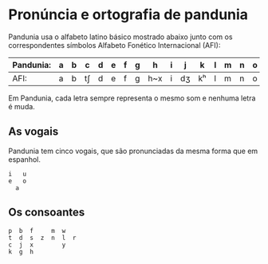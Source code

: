 # Pronúncia e ortografia de pandunia

Pandunia usa o alfabeto latino básico mostrado abaixo junto com os
correspondentes símbolos Alfabeto Fonético Internacional (AFI):

| Pandunia: | a | b | c | d | e | f | g | h | i | j | k | l | m | n | o | p | r | s | t | u | w | x | y | z |
|-----------|---|---|---|---|---|---|---|---|---|---|---|---|---|---|---|---|---|---|---|---|---|---|---|---|
| AFI: | a | b | tʃ | d | e | f | g | h~x | i | dʒ | kʰ | l | m | n | o | pʰ | r~ɹ | s | tʰ | u | w~ʋ~v | ʃ | j | z~dz |

Em Pandunia, cada letra sempre representa o mesmo som e nenhuma letra
é muda.

## As vogais

Pandunia tem cinco vogais, que são pronunciadas da mesma forma que em espanhol.

    i   u
    e   o
      a

## Os consoantes

    p  b  f     m  w
    t  d  s  z  n  l  r
    c  j  x        y
    k  g  h

